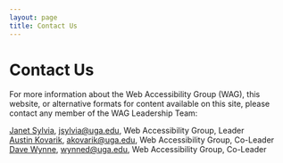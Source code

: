 ```yaml
---
layout: page
title: Contact Us
---
```


# Contact Us

For more information about the Web Accessibility Group (WAG), this website, or alternative formats for content available on this site, please contact any member of the WAG Leadership Team:

[Janet Sylvia](mailto:jsylvia@uga.edu), jsylvia@uga.edu, Web Accessibility Group, Leader  
[Austin Kovarik](mailto:akovarik@uga.edu), akovarik@uga.edu, Web Accessibility Group, Co-Leader  
[Dave Wynne](mailto:wynned@uga.edu), wynned@uga.edu, Web Accessibility Group, Co-Leader
